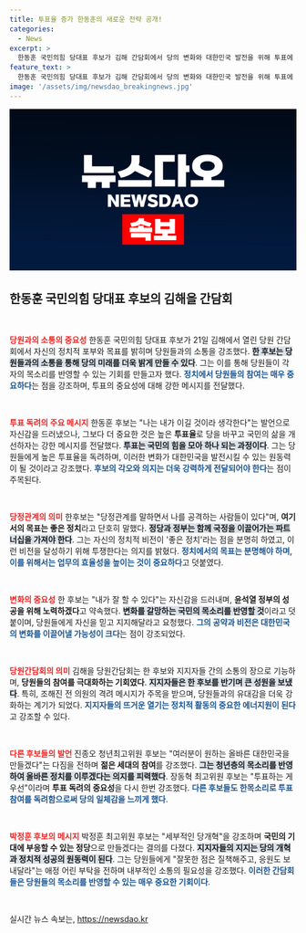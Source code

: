 ```yaml
---
title: 투표율 증가 한동훈의 새로운 전략 공개!
categories:
  - News
excerpt: >
  한동훈 국민의힘 당대표 후보가 김해 간담회에서 당의 변화와 대한민국 발전을 위해 투표에 적극 참여해달라고 호소했다. 지지자들의 뜨거운 열기 속, 그는 윤 정부의 성공에 대한 다짐과 함께 좋은 정치를 이루겠다고 선언했다.
feature_text: >
  한동훈 국민의힘 당대표 후보가 김해 간담회에서 당의 변화와 대한민국 발전을 위해 투표에 적극 참여해달라고 호소했다. 지지자들의 뜨거운 열기 속, 그는 윤 정부의 성공에 대한 다짐과 함께 좋은 정치를 이루겠다고 선언했다.
image: '/assets/img/newsdao_breakingnews.jpg'
---
```


<p><img src="/assets/img/newsdao_breakingnews.jpg" alt="bookingtag 속보" /></p>

<h2 data-ke-size="size26">한동훈 국민의힘 당대표 후보의 김해을 간담회</h2>

<p data-ke-size="size16">&nbsp;</p>

<p><b><span style="color: #ee2323;">당원과의 소통의 중요성</span></b> 한동훈 국민의힘 당대표 후보가 21일 김해에서 열린 당원 간담회에서 자신의 정치적 포부와 목표를 밝히며 당원들과의 소통을 강조했다. <b><span style="background-color: #21538527;">한 후보는 당원들과의 소통을 통해 당의 미래를 더욱 밝게 만들 수 있다</span></b>. 그는 이를 통해 당원들이 각자의 목소리를 반영할 수 있는 기회를 만들고자 했다. <b><span style="color: #1a5490;">정치에서 당원들의 참여는 매우 중요하다</span></b>는 점을 강조하며, 투표의 중요성에 대해 강한 메시지를 전달했다.</p>

<p data-ke-size="size16">&nbsp;</p>

<p><b><span style="color: #ee2323;">투표 독려의 주요 메시지</span></b> 한동훈 후보는 "나는 내가 이길 것이라 생각한다"는 발언으로 자신감을 드러냈으나, 그보다 더 중요한 것은 높은 <b>투표율</b>로 당을 바꾸고 국민의 삶을 개선하자는 강한 메시지를 전달했다. <b><span style="background-color: #21538527;">투표는 국민의 힘을 모아 하나 되는 과정이다</span></b>. 그는 당원들에게 높은 투표율을 독려하며, 이러한 변화가 대한민국을 발전시킬 수 있는 원동력이 될 것이라고 강조했다. <b><span style="color: #1a5490;">후보의 각오와 의지는 더욱 강력하게 전달되어야 한다</span></b>는 점이 주목된다.</p>

<p data-ke-size="size16">&nbsp;</p>

<p><b><span style="color: #ee2323;">당정관계의 의미</span></b> 한후보는 "당정관계를 말하면서 나를 공격하는 사람들이 있다"며, <b>여기서의 목표는 좋은 정치</b>라고 단호히 말했다. <b><span style="background-color: #21538527;">정당과 정부는 함께 국정을 이끌어가는 파트너십을 가져야 한다</span></b>. 그는 자신의 정치적 비전이 '좋은 정치'라는 점을 분명히 하였고, 이런 비전을 달성하기 위해 투쟁한다는 의지를 밝혔다. <b><span style="color: #1a5490;">정치에서의 목표는 분명해야 하며, 이를 위해서는 업무의 효율성을 높이는 것이 중요하다</span></b>고 덧붙였다.</p>

<p data-ke-size="size16">&nbsp;</p>

<p><b><span style="color: #ee2323;">변화의 중요성</span></b> 한 후보는 "내가 잘 할 수 있다"는 자신감을 드러내며, <b>윤석열 정부의 성공을 위해 노력하겠다</b>고 약속했다. <b><span style="background-color: #21538527;">변화를 갈망하는 국민의 목소리를 반영할 것</span></b>이라고 덧붙이며, 당원들에게 자신을 믿고 지지해달라고 요청했다. <b><span style="color: #1a5490;">그의 공약과 비전은 대한민국의 변화를 이끌어낼 가능성이 크다</span></b>는 점이 강조되었다.</p>

<p data-ke-size="size16">&nbsp;</p>

<p><b><span style="color: #ee2323;">당원간담회의 의미</span></b> 김해을 당원간담회는 한 후보와 지지자들 간의 소통의 장으로 기능하며, <b>당원들의 참여를 극대화하는 기회였다</b>. <b><span style="background-color: #21538527;">지지자들은 한 후보를 반기며 큰 성원을 보냈다</span></b>. 특히, 조해진 전 의원의 격려 메시지가 주목을 받으며, 당원들과의 유대감을 더욱 강화하는 계기가 되었다. <b><span style="color: #1a5490;">지지자들의 뜨거운 열기는 정치적 활동의 중요한 에너지원이 된다</span></b>고 강조할 수 있다.</p>

<p data-ke-size="size16">&nbsp;</p>

<p><b><span style="color: #ee2323;">다른 후보들의 발언</span></b> 진종오 청년최고위원 후보는 "여러분이 원하는 올바른 대한민국을 만들겠다"는 다짐을 전하며 <b>젊은 세대의 참여</b>를 강조했다. <b><span style="background-color: #21538527;">그는 청년층의 목소리를 반영하여 올바른 정치를 이루겠다는 의지를 피력했다</span></b>. 장동혁 최고위원 후보는 "투표하는 게 우선"이라며 <b>투표 독려의 중요성</b>을 다시 한번 강조했다. <b><span style="color: #1a5490;">다른 후보들도 한목소리로 투표 참여를 독려함으로써 당의 일체감을 느끼게 했다</span></b>.</p>

<p data-ke-size="size16">&nbsp;</p>

<p><b><span style="color: #ee2323;">박정훈 후보의 메시지</span></b> 박정훈 최고위원 후보는 "세부적인 당개혁"을 강조하며 <b>국민의 기대에 부응할 수 있는 정당</b>으로 만들겠다는 결의를 다졌다. <b><span style="background-color: #21538527;">지지자들의 지지는 당의 개혁과 정치적 성공의 원동력이 된다</span></b>. 그는 당원들에게 "잘못한 점은 질책해주고, 응원도 보내달라"는 애정 어린 부탁을 전하며 내부적인 소통의 필요성을 강조했다. <b><span style="color: #1a5490;">이러한 간담회들은 당원들의 목소리를 반영할 수 있는 매우 중요한 기회이다</span></b>.</p>

<p data-ke-size="size16">&nbsp;</p>
실시간 뉴스 속보는, <a href="https://newsdao.kr" rel="dofollow">https://newsdao.kr</a>


